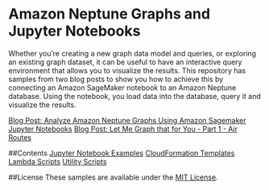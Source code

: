 # Amazon Neptune Graphs and Jupyter Notebooks
Whether you’re creating a new graph data model and queries, or exploring an existing graph dataset, it can be useful to have an interactive query environment that allows you to visualize the results. This repository has samples from two blog posts to show you how to achieve this by connecting an Amazon SageMaker notebook to an Amazon Neptune database. Using the notebook, you load data into the database, query it and visualize the results.

[Blog Post: Analyze Amazon Neptune Graphs Using Amazon Sagemaker Jupyter Notebooks](https://aws.amazon.com/blogs/database/analyze-amazon-neptune-graphs-using-amazon-sagemaker-jupyter-notebooks/)
[Blog Post: Let Me Graph that for You - Part 1 - Air Routes](https://aws.amazon.com/blogs/database/let-me-graph-that-for-you-part-1-air-routes/)

##Contents
[Jupyter Notebook Examples](notebooks)
[CloudFormation Templates](cloudformation-templates)
[Lambda Scripts](lambda)
[Utility Scripts](scripts)

##License
These samples are available under the [MIT License](LICENSE.txt).

